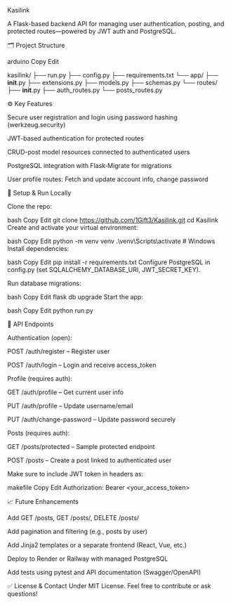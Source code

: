Kasilink

A Flask-based backend API for managing user authentication, posting, and protected routes—powered by JWT auth and PostgreSQL.

🗂 Project Structure

arduino
Copy
Edit

kasilink/
├── run.py
├── config.py
├── requirements.txt
└── app/
    ├── __init__.py
    ├── extensions.py
    ├── models.py
    ├── schemas.py
    └── routes/
        ├── __init__.py
        ├── auth_routes.py
        └── posts_routes.py



⚙️ Key Features

Secure user registration and login using password hashing (werkzeug.security)

JWT-based authentication for protected routes

CRUD-post model resources connected to authenticated users

PostgreSQL integration with Flask‑Migrate for migrations

User profile routes: Fetch and update account info, change password


🚀 Setup & Run Locally

Clone the repo:

bash
Copy
Edit
git clone https://github.com/1Gift3/Kasilink.git
cd Kasilink
Create and activate your virtual environment:

bash
Copy
Edit
python -m venv venv
.\venv\Scripts\activate  # Windows
Install dependencies:

bash
Copy
Edit
pip install -r requirements.txt
Configure PostgreSQL in config.py (set SQLALCHEMY_DATABASE_URI, JWT_SECRET_KEY).

Run database migrations:

bash
Copy
Edit
flask db upgrade
Start the app:

bash
Copy
Edit
python run.py



🧪 API Endpoints

Authentication (open):

POST /auth/register – Register user

POST /auth/login – Login and receive access_token

Profile (requires auth):

GET /auth/profile – Get current user info

PUT /auth/profile – Update username/email

PUT /auth/change-password – Update password securely

Posts (requires auth):

GET /posts/protected – Sample protected endpoint

POST /posts – Create a post linked to authenticated user

Make sure to include JWT token in headers as:

makefile
Copy
Edit
Authorization: Bearer <your_access_token>


📈 Future Enhancements

Add GET /posts, GET /posts/<id>, DELETE /posts/<id>

Add pagination and filtering (e.g., posts by user)

Add Jinja2 templates or a separate frontend (React, Vue, etc.)

Deploy to Render or Railway with managed PostgreSQL

Add tests using pytest and API documentation (Swagger/OpenAPI)

✅ License & Contact
Under MIT License.
Feel free to contribute or ask questions!

